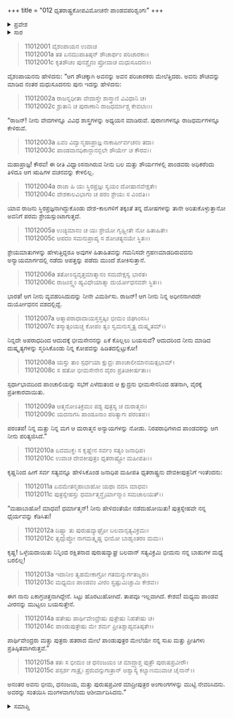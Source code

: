 +++
title = "012 ಧೃತರಾಷ್ಟ್ರಕೋಪವಿಮೋಚನೇ ಪಾಂಡವಪರಿಶ್ವಂಗಃ"
+++

<details><summary>ಪ್ರವೇಶ</summary>


।।   ಓಂ ಓಂ ನಮೋ ನಾರಾಯಣಾಯ।।   ಶ್ರೀ ವೇದವ್ಯಾಸಾಯ ನಮಃ ।।

ಶ್ರೀ ಕೃಷ್ಣದ್ವೈಪಾಯನ ವೇದವ್ಯಾಸ ವಿರಚಿತ  

**ಶ್ರೀ ಮಹಾಭಾರತ**

**ಸ್ತ್ರೀ ಪರ್ವ**

**ಸ್ತ್ರೀ ಪರ್ವ**

**ಅಧ್ಯಾಯ 12**

</details>

<details><summary>ಸಾರ</summary>

ಕೃಷ್ಣ-ಧೃತರಾಷ್ಟ್ರರ ಸಂವಾದ (1-15).


</details>


> 11012001 ವೈಶಂಪಾಯನ ಉವಾಚ  
11012001a ತತ ಏನಮುಪಾತಿಷ್ಠನ್ ಶೌಚಾರ್ಥಂ ಪರಿಚಾರಕಾಃ।  
11012001c ಕೃತಶೌಚಂ ಪುನಶ್ಚೈನಂ ಪ್ರೋವಾಚ ಮಧುಸೂದನಃ।।

ವೈಶಂಪಾಯನನು ಹೇಳಿದನು: “ಆಗ ಶೌಚಕ್ಕಾಗಿ ಅವನನ್ನು ಅವನ ಪರಿಚಾರಕರು ಮೇಲೆತ್ತಿದರು. ಅವನು ಶೌಚವನ್ನು ಮಾಡಿದ ನಂತರ ಮಧುಸೂದನನು ಪುನಃ ಇದನ್ನು ಹೇಳಿದನು:

> 11012002a ರಾಜನ್ನಧೀತಾ ವೇದಾಸ್ತೇ ಶಾಸ್ತ್ರಾಣಿ ವಿವಿಧಾನಿ ಚ।  
11012002c ಶ್ರುತಾನಿ ಚ ಪುರಾಣಾನಿ ರಾಜಧರ್ಮಾಶ್ಚ ಕೇವಲಾಃ।।

“ರಾಜನ್! ನೀನು ವೇದಗಳನ್ನೂ ವಿವಿಧ ಶಾಸ್ತ್ರಗಳನ್ನು ಅಧ್ಯಯನ ಮಾಡಿರುವೆ. ಪುರಾಣಗಳನ್ನೂ ರಾಜಧರ್ಮಗಳನ್ನೂ ಕೇಳಿರುವೆ.

> 11012003a ಏವಂ ವಿದ್ವಾನ್ಮಹಾಪ್ರಾಜ್ಞ ನಾಕಾರ್ಷೀರ್ವಚನಂ ತದಾ।  
11012003c ಪಾಂಡವಾನಧಿಕಾನ್ಜಾನನ್ಬಲೇ ಶೌರ್ಯೇ ಚ ಕೌರವ।।

ಮಹಾಪ್ರಾಜ್ಞ! ಕೌರವ! ಈ ರೀತಿ ವಿಧ್ವಾಂಸನಾಗಿರುವ ನೀನು ಬಲ ಮತ್ತು ಶೌರ್ಯಗಳಲ್ಲಿ ಪಾಂಡವರು ಅಧಿಕರೆಂದು ತಿಳಿದೂ ಆಗ ಋಷಿಗಳ ವಚನವನ್ನು ಕೇಳಲಿಲ್ಲ.

> 11012004a ರಾಜಾ ಹಿ ಯಃ ಸ್ಥಿರಪ್ರಜ್ಞಃ ಸ್ವಯಂ ದೋಷಾನವೇಕ್ಷತೇ।  
11012004c ದೇಶಕಾಲವಿಭಾಗಂ ಚ ಪರಂ ಶ್ರೇಯಃ ಸ ವಿಂದತಿ।।

ಯಾವ ರಾಜನು ಸ್ಥಿರಪ್ರಜ್ಞನಾಗಿದ್ದುಕೊಂಡು ದೇಶ-ಕಾಲಗಳಿಗೆ ತಕ್ಕಂತೆ ತನ್ನ ದೋಷಗಳನ್ನು ತಾನೇ ಅರಿತುಕೊಳ್ಳುತ್ತಾನೋ ಅವನಿಗೆ ಪರಮ ಶ್ರೇಯಸ್ಸುಂಟಾಗುತ್ತದೆ.

> 11012005a ಉಚ್ಯಮಾನಂ ಚ ಯಃ ಶ್ರೇಯೋ ಗೃಹ್ಣೀತೇ ನೋ ಹಿತಾಹಿತೇ।  
11012005c ಆಪದಂ ಸಮನುಪ್ರಾಪ್ಯ ಸ ಶೋಚತ್ಯನಯೇ ಸ್ಥಿತಃ।।

ಶ್ರೇಯಮಾತುಗಳನ್ನು ಹೇಳುತ್ತಿದ್ದರೂ ಅವುಗಳ ಹಿತಾಹಿತವನ್ನು ಗಮನಿಸದೇ ಗ್ರಹಣಮಾಡದಿರುವವನು ಅನ್ಯಾಯಮಾರ್ಗದಲ್ಲಿ ನಡೆದು ಆಪತ್ತನ್ನು ಪಡೆದು ಮುಂದೆ ಶೋಕಿಸುತ್ತಾನೆ.

> 11012006a ತತೋಽನ್ಯವೃತ್ತಮಾತ್ಮಾನಂ ಸಮವೇಕ್ಷಸ್ವ ಭಾರತ।  
11012006c ರಾಜಂಸ್ತ್ವಂ ಹ್ಯವಿಧೇಯಾತ್ಮಾ ದುರ್ಯೋಧನವಶೇ ಸ್ಥಿತಃ।।

ಭಾರತ! ಆಗ ನೀನು ವ್ಯವಹರಿಸಿದುದನ್ನು ನೀನೇ ವಿಮರ್ಶಿಸು. ರಾಜನ್! ಆಗ ನೀನು ನಿನ್ನ ಅಧೀನನಾಗಿರದೇ ದುರ್ಯೋಧನನ ವಶದಲ್ಲಿದ್ದೆ.

> 11012007a ಆತ್ಮಾಪರಾಧಾದಾಯಸ್ತಸ್ತತ್ಕಿಂ ಭೀಮಂ ಜಿಘಾಂಸಸಿ।  
11012007c ತಸ್ಮಾತ್ಸಂಯಚ್ಚ ಕೋಪಂ ತ್ವಂ ಸ್ವಮನುಸ್ಮೃತ್ಯ ದುಷ್ಕೃತಮ್।।

ನಿನ್ನದೇ ಅಪರಾಧದಿಂದ ಆದುದಕ್ಕೆ ಭೀಮಸೇನನನ್ನು ಏಕೆ ಕೊಲ್ಲಲು ಬಯಸುವೆ? ಆದುದರಿಂದ ನೀನು ಮಾಡಿದ ದುಷ್ಕೃತ್ಯಗಳನ್ನು ಸ್ಮರಿಸಿಕೊಂಡು ನಿನ್ನ ಕೋಪವನ್ನು ಹಿಡಿತದಲ್ಲಿಟ್ಟುಕೋ!

> 11012008a ಯಸ್ತು ತಾಂ ಸ್ಪರ್ಧಯಾ ಕ್ಷುದ್ರಃ ಪಾಂಚಾಲೀಮಾನಯತ್ಸಭಾಮ್।  
11012008c ಸ ಹತೋ ಭೀಮಸೇನೇನ ವೈರಂ ಪ್ರತಿಚಿಕೀರ್ಷತಾ।।

ಸ್ಪರ್ಧಾಭಾವದಿಂದ ಪಾಂಚಾಲಿಯನ್ನು ಸಭೆಗೆ ಎಳೆದುತಂದ ಆ ಕ್ಷುದ್ರನು ಭೀಮಸೇನನಿಂದ ಹತನಾಗಿ, ವೈರಕ್ಕೆ ಪ್ರತೀಕಾರವಾಯಿತು.

> 11012009a ಆತ್ಮನೋಽತಿಕ್ರಮಂ ಪಶ್ಯ ಪುತ್ರಸ್ಯ ಚ ದುರಾತ್ಮನಃ।  
11012009c ಯದನಾಗಸಿ ಪಾಂಡೂನಾಂ ಪರಿತ್ಯಾಗಃ ಪರಂತಪ।।

ಪರಂತಪ! ನಿನ್ನ ಮತ್ತು ನಿನ್ನ ಮಗ ಆ ದುರಾತ್ಮನ ಅನ್ಯಾಯಗಳನ್ನು ನೋಡು. ನಿರಪರಾಧಿಗಳಾದ ಪಾಂಡವರನ್ನು ಆಗ ನೀನು ಪರಿತ್ಯಜಿಸಿದೆ.”

> 11012010a ಏವಮುಕ್ತಃ ಸ ಕೃಷ್ಣೇನ ಸರ್ವಂ ಸತ್ಯಂ ಜನಾಧಿಪ।  
11012010c ಉವಾಚ ದೇವಕೀಪುತ್ರಂ ಧೃತರಾಷ್ಟ್ರೋ ಮಹೀಪತಿಃ।।

ಕೃಷ್ಣನಿಂದ ಹೀಗೆ ಸರ್ವ ಸತ್ಯವನ್ನೂ ಹೇಳಿಸಿಕೊಂಡ ಜನಾಧಿಪ ಮಹೀಪತಿ ಧೃತರಾಷ್ಟ್ರನು ದೇವಕೀಪುತ್ರನಿಗೆ ಇಂತೆಂದನು:

> 11012011a ಏವಮೇತನ್ಮಹಾಬಾಹೋ ಯಥಾ ವದಸಿ ಮಾಧವ।  
11012011c ಪುತ್ರಸ್ನೇಹಸ್ತು ಧರ್ಮಾತ್ಮನ್ಧೈರ್ಯಾನ್ಮಾಂ ಸಮಚಾಲಯತ್।।

“ಮಹಾಬಾಹೋ! ಮಾಧವ! ಧರ್ಮಾತ್ಮನ್! ನೀನು ಹೇಳಿದಂತೆಯೇ ನಡೆದುಹೋಯಿತು! ಪುತ್ರಸ್ನೇಹವೇ ನನ್ನ ಧೈರ್ಯವನ್ನು ಕೆಡಿಸಿತು!

> 11012012a ದಿಷ್ಟ್ಯಾ ತು ಪುರುಷವ್ಯಾಘ್ರೋ ಬಲವಾನ್ಸತ್ಯವಿಕ್ರಮಃ।  
11012012c ತ್ವದ್ಗುಪ್ತೋ ನಾಗಮತ್ಕೃಷ್ಣ ಭೀಮೋ ಬಾಹ್ವಂತರಂ ಮಮ।।

ಕೃಷ್ಣ! ಒಳ್ಳೆಯದಾಯಿತು ನಿನ್ನಿಂದ ರಕ್ಷಿತನಾದ ಪುರುಷವ್ಯಾಘ್ರ ಬಲವಾನ್ ಸತ್ಯವಿಕ್ರಮಿ ಭೀಮನು ನನ್ನ ಬಾಹುಗಳ ಮಧ್ಯೆ ಬರಲಿಲ್ಲ!

> 11012013a ಇದಾನೀಂ ತ್ವಹಮೇಕಾಗ್ರೋ ಗತಮನ್ಯುರ್ಗತಜ್ವರಃ।  
11012013c ಮಧ್ಯಮಂ ಪಾಂಡವಂ ವೀರಂ ಸ್ಪ್ರಷ್ಟುಮಿಚ್ಚಾಮಿ ಕೇಶವ।।

ಈಗ ನಾನು ಏಕಾಗ್ರಚಿತ್ತನಾಗಿದ್ದೇನೆ. ಸಿಟ್ಟು ಹೊರಟುಹೋಗಿದೆ. ತಾಪವೂ ಇಲ್ಲವಾಗಿದೆ. ಕೇಶವ! ಮಧ್ಯಮ ಪಾಂಡವ ವೀರನನ್ನು ಮುಟ್ಟಲು ಬಯಸುತ್ತೇನೆ.

> 11012014a ಹತೇಷು ಪಾರ್ಥಿವೇಂದ್ರೇಷು ಪುತ್ರೇಷು ನಿಹತೇಷು ಚ।  
11012014c ಪಾಂಡುಪುತ್ರೇಷು ಮೇ ಶರ್ಮ ಪ್ರೀತಿಶ್ಚಾಪ್ಯವತಿಷ್ಠತೇ।।

ಪಾರ್ಥಿವೇಂದ್ರರು ಮತ್ತು ಪುತ್ರರು ಹತರಾದ ಮೇಲೆ ಪಾಂಡುಪುತ್ರರ ಮೇಲೆಯೇ ನನ್ನ ಸುಖ ಮತ್ತು ಪ್ರೀತಿಗಳು ಪ್ರತಿಷ್ಠಿತವಾಗಿರುತ್ತವೆ.”

> 11012015a ತತಃ ಸ ಭೀಮಂ ಚ ಧನಂಜಯಂ ಚ
	ಮಾದ್ರ್ಯಾಶ್ಚ ಪುತ್ರೌ ಪುರುಷಪ್ರವೀರೌ।  
> 11012015c ಪಸ್ಪರ್ಶ ಗಾತ್ರೈಃ ಪ್ರರುದನ್ಸುಗಾತ್ರಾನ್
	ಆಶ್ವಾಸ್ಯ ಕಲ್ಯಾಣಮುವಾಚ ಚೈನಾನ್।।  

ಅನಂತರ ಅವನು ಭೀಮ, ಧನಂಜಯ, ಮತ್ತು ಪುರುಷಪ್ರವೀರ ಮಾದ್ರೀಪುತ್ರರ ಅಂಗಾಂಗಗಳನ್ನು ಮುಟ್ಟಿ ನೇವರಿಸಿದನು. ಅವರನ್ನು ಸಂತಯಿಸಿ ಮಂಗಳವಾಗಲೆಂದು ಆಶೀರ್ವಾದಿಸಿದನು.”


<details><summary>ಸಮಾಪ್ತಿ</summary>

ಇತಿ ಶ್ರೀಮಹಾಭಾರತೇ ಸ್ತ್ರೀಪರ್ವಣಿ ಧೃತರಾಷ್ಟ್ರಕೋಪವಿಮೋಚನೇ ಪಾಂಡವಪರಿಶ್ವಂಗೇ ದ್ವಾದಶೋಽಧ್ಯಾಯಃ।।  
ಇದು ಶ್ರೀಮಹಾಭಾರತದಲ್ಲಿ ಸ್ತ್ರೀಪರ್ವದಲ್ಲಿ ಧೃತರಾಷ್ಟ್ರಕೋಪವಿಮೋಚನೇ ಪಾಂಡವಪರಿಶ್ವಂಗ ಎನ್ನುವ ಹನ್ನೆರಡನೇ ಅಧ್ಯಾಯವು.

</details>
